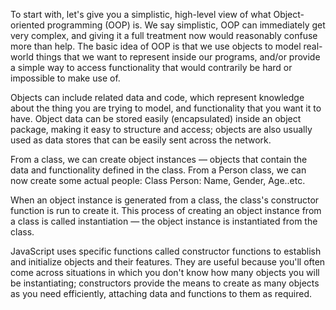 
To start with, let's give you a simplistic, high-level view of what Object-oriented programming (OOP) is. We say simplistic, 
OOP can immediately get very complex, and giving it a full treatment now would reasonably confuse more than help.
The basic idea of OOP is that we use objects to model real-world things that we want to represent inside our programs, 
and/or provide a simple way to access functionality that would contrarily be hard or impossible to make use of.

Objects can include related data and code, which represent knowledge about the thing you are trying to model, and 
functionality that you want it to have. Object data can be stored easily (encapsulated) inside an object package, 
making it easy to structure and access; objects are also usually used as data stores that can be easily sent across the network.

From a class, we can create object instances — objects that contain the data and functionality defined in the class.
From a Person class, we can now create some actual people:
Class Person:
Name, Gender, Age..etc.

When an object instance is generated from a class, the class's constructor function is run to create it. 
This process of creating an object instance from a class is called instantiation — the object instance is 
instantiated from the class.

JavaScript uses specific functions called constructor functions to establish and initialize objects and their features. 
They are useful because you'll often come across situations in which you don't know how many objects you will be instantiating; 
constructors provide the means to create as many objects as you need efficiently, attaching data and functions to them as required.
